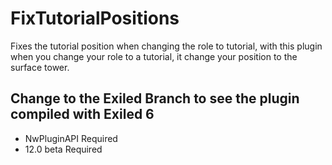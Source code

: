 # FixTutorialPositions

Fixes the tutorial position when changing the role to tutorial, with this plugin when you change your role to a tutorial, it change your position to the surface tower.

## Change to the Exiled Branch to see the plugin compiled with Exiled 6

- NwPluginAPI Required
- 12.0 beta Required
